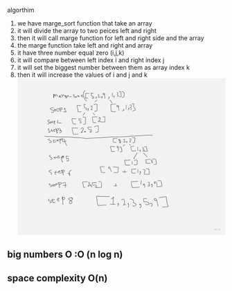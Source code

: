 algorthim 
1. we have marge_sort function that take an array 
2. it will divide the array to two peices left and right 
3. then it will call marge function for left and right side and the array 
4. the marge function take left and right and array
5. it have three number equal zero (i,j,k) 
6. it will compare between left index i  and right index j 
7. it will set the biggest number between  them as array index k 
8. then it will increase the values of i and j and k 
![Alt text](<code 27.jpg>)

## big numbers O :O (n log n)
## space complexity O(n)